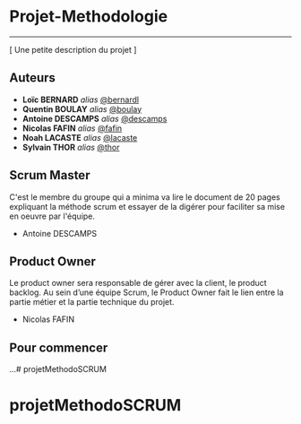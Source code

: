 # Projet-Methodologie

-----

[ Une petite description du projet ]

## Auteurs

* **Loïc BERNARD** _alias_ [@bernardl](https://dwarves.iut-fbleau.fr/git/bernardl)
* **Quentin BOULAY** _alias_ [@boulay](https://dwarves.iut-fbleau.fr/git/boulay)
* **Antoine DESCAMPS** _alias_ [@descamps](https://dwarves.iut-fbleau.fr/git/descamps)
* **Nicolas FAFIN** _alias_ [@fafin](https://dwarves.iut-fbleau.fr/git/fafin)
* **Noah LACASTE** _alias_ [@lacaste](https://dwarves.iut-fbleau.fr/git/lacaste)
* **Sylvain THOR** _alias_ [@thor](https://dwarves.iut-fbleau.fr/git/thor)

## Scrum Master

C'est le membre du groupe qui a minima va lire le document de 20 pages expliquant la méthode scrum et essayer de la digérer pour faciliter sa mise en oeuvre par l'équipe.
        
- Antoine DESCAMPS

## Product Owner

Le product owner sera responsable de gérer avec la client, le product backlog.
Au sein d’une équipe Scrum, le Product Owner fait le lien entre la partie métier et la partie technique du projet.
        
- Nicolas FAFIN

## Pour commencer

...# projetMethodoSCRUM
# projetMethodoSCRUM
